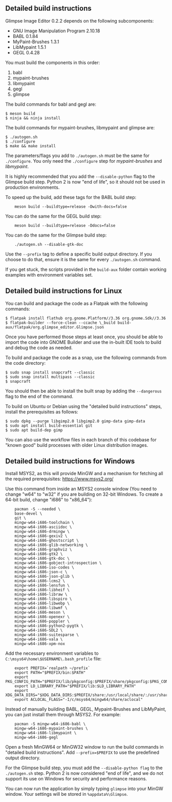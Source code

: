 ## Detailed build instructions

Glimpse Image Editor 0.2.2 depends on the following subcomponents:

- GNU Image Manipulation Program 2.10.18
- BABL 0.1.84
- MyPaint-Brushes 1.3.1
- LibMypaint 1.5.1
- GEGL 0.4.28

You must build the components in this order:

1. babl
2. mypaint-brushes
3. libmypaint
4. gegl
5. glimpse

The build commands for babl and gegl are:

```
$ meson build
$ ninja && ninja install
```

The build commands for mypaint-brushes, libmypaint and glimpse are:

```
$ ./autogen.sh
$ ./configure
$ make && make install
```

The parameters/flags you add to `./autogen.sh` must be the same for `./configure`. You only need the `./configure` step for _mypaint-brushes_ and _libmypaint_.

It is highly recommended that you add the `--disable-python` flag to the Glimpse build step. Python 2 is now "end of life", so it should not be used in production environments.

To speed up the build, add these tags for the BABL build step:

```
    meson build --buildtype=release -Dwith-docs=false
```

You can do the same for the GEGL build step:

```
    meson build --buildtype=release -Ddocs=false
```

You can do the same for the Glimpse build step:

```
    ./autogen.sh --disable-gtk-doc
```

Use the `--prefix` tag to define a specific build output directory. If you choose to do that, ensure it is the same for every `./autogen.sh` command.

If you get stuck, the scripts provided in the `build-aux` folder contain working examples with environment variables set.

## Detailed build instructions for Linux

You can build and package the code as a Flatpak with the following commands:

```
$ flatpak install flathub org.gnome.Platform//3.36 org.gnome.Sdk//3.36
$ flatpak-builder --force-clean --ccache \_build build-aux/flatpak/org.glimpse_editor.Glimpse.json
```

Once you have performed those steps at least once, you should be able to import the code into GNOME Builder and use the in-built IDE tools to build and debug the code as needed.

To build and package the code as a snap, use the following commands from the code directory:

```
$ sudo snap install snapcraft --classic
$ sudo snap install multipass --classic
$ snapcraft
```

You should then be able to install the built snap by adding the `--dangerous` flag to the end of the command.

To build on Ubuntu or Debian using the "detailed build instructions" steps, install the prerequisites as follows:

```
$ sudo dpkg --purge libgimp2.0 libgimp2.0 gimp-data gimp-data
$ sudo apt install build-essential git
$ sudo apt build-dep gimp
```

You can also use the workflow files in each branch of this codebase for "known good" build processes with older Linux distribution images.

## Detailed build instructions for Windows

Install MSYS2, as this will provide MinGW and a mechanism for fetching all the required prerequisites: https://www.msys2.org/

Use this command from inside an MSYS2 console window (You need to change "w64" to "w32" if you are building on 32-bit Windows. To create a 64-bit build, change "i686" to "x86_64"):

```
    pacman -S --needed \
    base-devel \
    git \
    mingw-w64-i686-toolchain \
    mingw-w64-i686-asciidoc \
    mingw-w64-i686-drmingw \
    mingw-w64-i686-gexiv2 \
    mingw-w64-i686-ghostscript \
    mingw-w64-i686-glib-networking \
    mingw-w64-i686-graphviz \
    mingw-w64-i686-gtk2 \
    mingw-w64-i686-gtk-doc \
    mingw-w64-i686-gobject-introspection \
    mingw-w64-i686-iso-codes \
    mingw-w64-i686-json-c \
    mingw-w64-i686-json-glib \
    mingw-w64-i686-lcms2 \
    mingw-w64-i686-lensfun \
    mingw-w64-i686-libheif \
    mingw-w64-i686-libraw \
    mingw-w64-i686-libspiro \
    mingw-w64-i686-libwebp \
    mingw-w64-i686-libwmf \
    mingw-w64-i686-meson \
    mingw-w64-i686-openexr \
    mingw-w64-i686-poppler \
    mingw-w64-i686-python2-pygtk \
    mingw-w64-i686-SDL2 \
    mingw-w64-i686-suitesparse \
    mingw-w64-i686-vala \
    mingw-w64-i686-xpm-nox
```

Add the necessary environment variables to `C:\msys64\home\$USERNAME\.bash_profile` file:

```
    export PREFIX=`realpath ~/prefix`
    export PATH="$PREFIX/bin:$PATH"
    export PKG_CONFIG_PATH="$PREFIX/lib/pkgconfig:$PREFIX/share/pkgconfig:$PKG_CONFIG_PATH"
    export LD_LIBRARY_PATH="$PREFIX/lib:$LD_LIBRARY_PATH"
    export XDG_DATA_DIRS="$XDG_DATA_DIRS:$PREFIX/share:/usr/local/share/:/usr/share/"
    export ACLOCAL_FLAGS="-I/c/msys64/mingw64/share/aclocal"
```

Instead of manually building BABL, GEGL, Mypaint-Brushes and LibMyPaint, you can just install them through MSYS2. For example:

```
    pacman -S mingw-w64-i686-babl \
    mingw-w64-i686-mypaint-brushes \
    mingw-w64-i686-libmypaint \
    mingw-w64-i686-gegl
```

Open a fresh MinGW64 or MinGW32 window to run the build commands in "detailed build instructions". Add `--prefix=$PREFIX` to use the predefined output directory.

For the Glimpse build step, you must add the `--disable-python flag` to the `./autogen.sh` step. Python 2 is now considered "end of life", and we do not support its use on Windows for security and performance reasons.

You can now run the application by simply typing `glimpse` into your MinGW window. Your settings will be stored in `%appdata%\Glimpse`.
